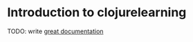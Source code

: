 # Introduction to clojurelearning

TODO: write [great documentation](http://jacobian.org/writing/what-to-write/)

